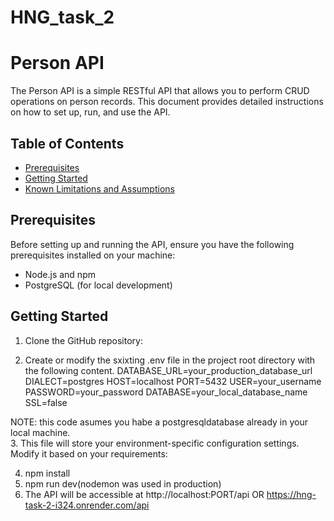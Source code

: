 # HNG_task_2

# Person API

The Person API is a simple RESTful API that allows you to perform CRUD operations on person records.
This document provides detailed instructions on how to set up, run, and use the API.

## Table of Contents
- [Prerequisites](#prerequisites)
- [Getting Started](#getting-started)
- [Known Limitations and Assumptions](#known-limitations-and-assumptions)

## Prerequisites
Before setting up and running the API, ensure you have the following prerequisites installed on your machine:
- Node.js and npm
- PostgreSQL (for local development)

## Getting Started

1. Clone the GitHub repository:

2. Create or modify the sxixting .env file in the project root directory with the following content.
DATABASE_URL=your_production_database_url
DIALECT=postgres
HOST=localhost
PORT=5432
USER=your_username
PASSWORD=your_password
DATABASE=your_local_database_name
SSL=false
 
NOTE: this code asumes you habe a postgresqldatabase already in your local machine.  
3. This file will store your environment-specific configuration settings. Modify it based on your requirements:

4. npm install
5. npm run dev(nodemon was used in production)
6. The API will be accessible at http://localhost:PORT/api OR https://hng-task-2-i324.onrender.com/api



